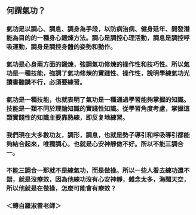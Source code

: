 ##  何謂氣功？

### 氣功是以調心、調息、調身為手段，以防病治病、健身延年、開發潛能為目的的一種身心鍛煉方法。調心是調控心理活動，調息是調控呼吸運動，調身是調控身體的姿勢和動作。

### 氣功是心身兩方面的鍛煉，強調氣功修煉的操作性和技巧性。所以氣功是一種技能，強調了氣功修煉的實踐性、操作性，說明學練氣功光讀書聽講不行，必須要練習。

### 氣功是一種技能，也就表明了氣功是一種通過學習能夠掌握的知識。技能是一類不同於理論知識的實踐性知識。從學習角度考慮，掌握這類實踐性的知識主要靠熟練，即反复地練習。

### 我們現在大多數功友，調形，調息，也就是勢子導引和呼吸導引都能夠結合起來，唯獨調心，也就是心安神靜做不好。所以不能三調合一。

### 不能三調合一那就不是練氣功，而是做操。所以一些人看去練功還不錯，就是沒療效，因為他練功沒有心安神靜，雜念太多，海闊天空，所以他就是在做操，怎麼可能會有療效？

### ＜轉自羅淑雲老師＞
